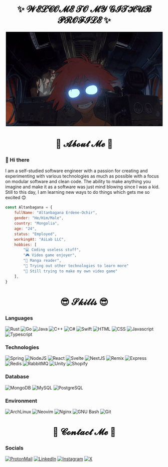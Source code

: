 <h1 align="center">
    ✨ 𝓦𝓔𝓛𝓒𝓞𝓜𝓔 𝓣𝓞 𝓜𝓨 𝓖𝓘𝓣𝓗𝓤𝓑 𝓟𝓡𝓞𝓕𝓘𝓛𝓔 ✨
</h1>
<div align="center">
    <img height="300" width="500" align="center" src="https://github.com/altanbgn/altanbgn/blob/main/assets/radicaledward.gif" />
</div>
<h1 align="center">
    📖 𝓐𝓫𝓸𝓾𝓽 𝓜𝓮 📖
</h1>

<h3>
    👋 Hi there
</h3>

<p width="500">
I am a self-studied software engineer with a passion for creating and experimenting with various
technologies as much as possible with a focus on modular software and clean code.
The ability to make anything you imagine and make it as a software was just mind blowing since I was a kid.
Still to this day, I am learning new ways to do things which gets me so excited 😊
</p>

```javascript
const Altanbagana = {
    fullName: "Altanbagana Erdene-Ochir",
    gender: "He/Him/Male",
    country: "Mongolia",
    age: "24",
    status: "Employed",
    workingAt: "AiLab LLC",
    hobbies: [
        "💻 Coding useless stuff",
        "🎮 Video game enjoyer",
        "📕 Manga reader",
        "🧪 Trying out other technologies to learn more"
        "👾 Still trying to make my own video game"
    ],
}
```

<h1 align="center">
    😎 𝓢𝓴𝓲𝓵𝓵𝓼 😎
</h1>

<h3>
    Languages
</h3>

![Rust](https://img.shields.io/badge/-Rust-black?style=for-the-badge&logo=rust&logoColor=FFFFFF)
![Go](https://img.shields.io/badge/-Go-black?style=for-the-badge&logo=Go&logoColor=00ADD8)
![Java](https://img.shields.io/badge/-Java-black?style=for-the-badge&logo=OpenJDK&logoColor=FFFFFF)
![C++](https://img.shields.io/badge/-C++-black?style=for-the-badge&logo=Cplusplus&logoColor=00599C)
![C#](https://img.shields.io/badge/-C%23-black?style=for-the-badge&logo=Csharp&logoColor=239120)
![Swift](https://img.shields.io/badge/-Swift-black?style=for-the-badge&logo=Swift&logoColor=F05138)
![HTML](https://img.shields.io/badge/-HTML-black?style=for-the-badge&logo=HTML5&logoColor=E34F26)
![CSS](https://img.shields.io/badge/-CSS-black?style=for-the-badge&logo=CSS3&logoColor=1572B6)
![Javascript](https://img.shields.io/badge/-Javascript-black?style=for-the-badge&logo=JavaScript&logoColor=F7DF1E)
![Typescript](https://img.shields.io/badge/-Typescript-black?style=for-the-badge&logo=TypeScript&logoColor=3178C6)
<h3>
    Technologies
</h3>

![Spring](https://img.shields.io/badge/-Spring-black?style=for-the-badge&logo=Spring&logoColor=6DB33F)
![NodeJS](https://img.shields.io/badge/-NodeJS-black?style=for-the-badge&logo=Node.js&logoColor=339933)
![React](https://img.shields.io/badge/-React-black?style=for-the-badge&logo=React&logoColor=61DAFB)
![Svelte](https://img.shields.io/badge/-Svelte-black?style=for-the-badge&logo=Svelte&logoColor=FF3E00)
![NextJS](https://img.shields.io/badge/-NextJS-black?style=for-the-badge&logo=Next.js&logoColor=FFFFFF)
![Remix](https://img.shields.io/badge/-Remix-black?style=for-the-badge&logo=Remix&logoColor=FFFFFF)
![Express](https://img.shields.io/badge/-Express-black?style=for-the-badge&logo=Express&logoColor=FFFFFF)
![Redis](https://img.shields.io/badge/-Redis-black?style=for-the-badge&logo=Redis&logoColor=DC382D)
![RabbitMQ](https://img.shields.io/badge/-RabbitMQ-black?style=for-the-badge&logo=RabbitMQ&logoColor=FF6600)
![Unity](https://img.shields.io/badge/-Unity-black?style=for-the-badge&logo=Unity&logoColor=FFFFFF)
![Shopify](https://img.shields.io/badge/-Shopify-black?style=for-the-badge&logo=Shopify&logoColor=7AB55C)

<h3>
   Database
</h3>

![MongoDB](https://img.shields.io/badge/-MongoDB-black?style=for-the-badge&logo=MongoDB&logoColor=47A248)
![MySQL](https://img.shields.io/badge/-MySQL-black?style=for-the-badge&logo=MySQL&logoColor=4479A1)
![PostgreSQL](https://img.shields.io/badge/-PostgreSQL-black?style=for-the-badge&logo=PostgreSQL&logoColor=4169E1)

<h3>
    Environment
</h3>

![ArchLinux](https://img.shields.io/badge/-ArchLinux-black?style=for-the-badge&logo=ArchLinux&logoColor=1793D1)
![Neovim](https://img.shields.io/badge/-Neovim-black?style=for-the-badge&logo=Neovim&logoColor=57A143)
![Nginx](https://img.shields.io/badge/-Nginx-black?style=for-the-badge&logo=Nginx&logoColor=57A143)
![GNU Bash](https://img.shields.io/badge/-GNUBash-black?style=for-the-badge&logo=GNUBash&logoColor=4EAA25)
![Git](https://img.shields.io/badge/-Git-black?style=for-the-badge&logo=Git&logoColor=F1502F)

<h1 align="center">
    📝 𝓒𝓸𝓷𝓽𝓪𝓬𝓽 𝓜𝓮 📝
</h1>

<h3>
    Socials
</h3>

[![ProtonMail](https://img.shields.io/badge/-altanbagana%40pm.me-black?style=for-the-badge&logo=ProtonMail&logoColor=6D4AFF)](altanbagana@pm.me)
[![LinkedIn](https://img.shields.io/badge/-LinkedIn-black?style=for-the-badge&logo=LinkedIn&logoColor=0A66C2)](https://www.linkedin.com/in/altanbgn/)
[![Instagram](https://img.shields.io/badge/-Instagram-black?style=for-the-badge&logo=Instagram&logoColor=E4405F)](https://www.instagram.com/resxnance__/)
[![X](https://img.shields.io/badge/-X-black?style=for-the-badge&logo=X&logoColor=FFFFFF)](https://x.com/altanbgn/)
